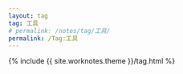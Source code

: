 ```yaml
---
layout: tag
tag: 工具
# permalink: /notes/tag/工具/
permalink: /Tag:工具
---
```

{% include {{ site.worknotes.theme }}/tag.html %}